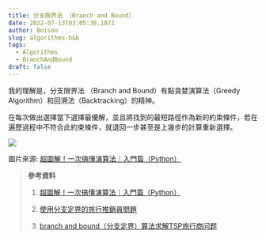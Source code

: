 ```yaml
---
title: 分支限界法 （Branch and Bound）
date: 2022-07-13T03:05:38.107Z
author: Boison
slug: algorithms-b&b
tags:
  - Algorithms
  - BranchAndBound
draft: false
---
```

我的理解是，分支限界法 （Branch and Bound）有點貪婪演算法（Greedy Algorithm）和回溯法（Backtracking）的精神。

在每次做出選擇當下選擇最優解，並且將找到的最短路徑作為新的約束條件，若在遍歷過程中不符合此約束條件，就退回一步甚至是上幾步的計算重新選擇。

![](https://media.heptabase.com/v1/images/fc9c5ccc-1901-4cb2-bb69-b6fcd717ac4f/7c268d42-8519-46a3-af3a-ffc53deb913e/image.png)

圖片來源: [超圖解！一次搞懂演算法｜入門篇（Python）](https://hiskio.com/courses/1212/lectures/135337)

> **參考資料**
>
> 1. [超圖解！一次搞懂演算法｜入門篇（Python）](https://hiskio.com/courses/1212/lectures/135337)
>
> 2. [使用分支定界的旅行推銷員問題](https://www.techiedelight.com/zh-tw/travelling-salesman-problem-using-branch-and-bound/)
>
> 3. [branch and bound（分支定界）算法求解TSP旅行商问题](https://blog.csdn.net/qq_42518956/article/details/116716328)